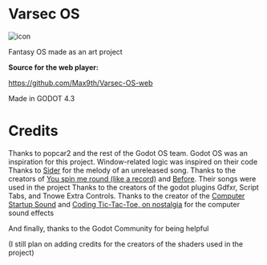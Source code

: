 # Varsec OS

![icon](https://github.com/user-attachments/assets/65a14560-15db-4d34-b16b-93886c1dc837)


 Fantasy OS made as an art project


**Source for the web player:**

https://github.com/Max9th/Varsec-OS-web

Made in GODOT 4.3

# Credits

Thanks to popcar2 and the rest of the Godot OS team. Godot OS was an inspiration for this project. Window-related logic was inspired on their code
Thanks to [Sider](https://www.youtube.com/@Sider_al) for the melody of an unreleased song.
Thanks to the creators of [You spin me round (like a record)](https://en.wikipedia.org/wiki/You_Spin_Me_Round_(Like_a_Record)) and [Before](https://www.youtube.com/watch?v=0Fwx_Nx-nlY&list=RD0Fwx_Nx-nlY&start_radio=1&rv=8n0d4kirCQY). Their songs were used in the project
Thanks to the creators of the godot plugins Gdfxr, Script Tabs, and Tnowe Extra Controls.
Thanks to the creator of the [Computer Startup Sound](https://www.youtube.com/watch?v=4kRqai4ZbHA) and [Coding Tic-Tac-Toe, on nostalgia](https://www.youtube.com/watch?v=iG6M-vt-4JY&t=1502s) for the computer sound effects

And finally, thanks to the Godot Community for being helpful 

(I still plan on adding credits for the creators of the shaders used in the project)

